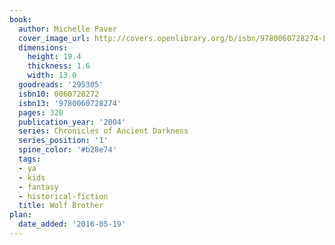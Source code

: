 ```yaml
---
book:
  author: Michelle Paver
  cover_image_url: http://covers.openlibrary.org/b/isbn/9780060728274-L.jpg
  dimensions:
    height: 19.4
    thickness: 1.6
    width: 13.0
  goodreads: '295305'
  isbn10: 0060728272
  isbn13: '9780060728274'
  pages: 320
  publication_year: '2004'
  series: Chronicles of Ancient Darkness
  series_position: '1'
  spine_color: '#b28e74'
  tags:
  - ya
  - kids
  - fantasy
  - historical-fiction
  title: Wolf Brother
plan:
  date_added: '2016-05-19'
---
```


